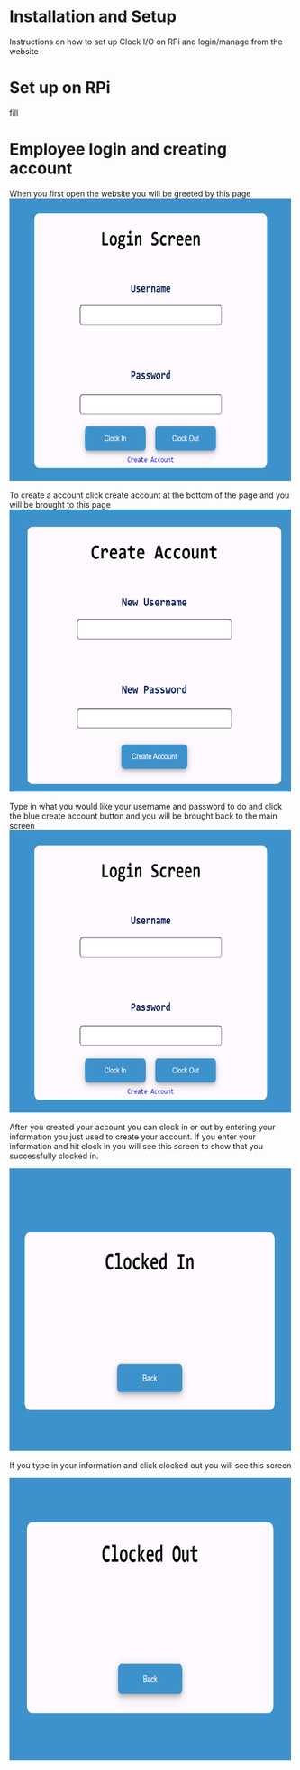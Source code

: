 # Installation and Setup
Instructions on how to set up Clock I/O on RPi and login/manage from the website
# Set up on RPi
fill

# Employee login and creating account
When you first open the website you will be greeted by this page
<img src="https://github.com/Chummy2/web-api/blob/main/img/login.png" height="500px" width="500px">

To create a account click create account at the bottom of the page and you will be brought to this page
<img src="https://github.com/Chummy2/web-api/blob/main/img/create.png" height="500px" width="500px">

Type in what you would like your username and password to do and click the blue create account button and you will be brought back to the main screen
<img src="https://github.com/Chummy2/web-api/blob/main/img/login.png" height="500px" width="500px">

After you created your account you can clock in or out by entering your information you just used to create your account. If you enter your information and hit clock in you will see this screen to show that you successfully clocked in.

<img src="https://github.com/Chummy2/web-api/blob/main/img/clockin.png" height="500px" width="500px">

If you type in your information and click clocked out you will see this screen

<img src="https://github.com/Chummy2/web-api/blob/main/img/clockout.png" height="500px" width="500px">
